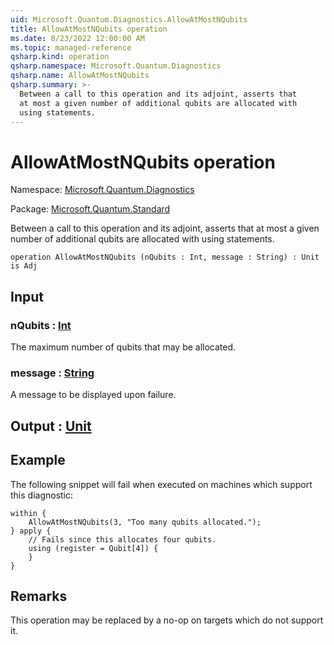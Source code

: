 ```yaml
---
uid: Microsoft.Quantum.Diagnostics.AllowAtMostNQubits
title: AllowAtMostNQubits operation
ms.date: 8/23/2022 12:00:00 AM
ms.topic: managed-reference
qsharp.kind: operation
qsharp.namespace: Microsoft.Quantum.Diagnostics
qsharp.name: AllowAtMostNQubits
qsharp.summary: >-
  Between a call to this operation and its adjoint, asserts that
  at most a given number of additional qubits are allocated with
  using statements.
---
```


# AllowAtMostNQubits operation

Namespace: [Microsoft.Quantum.Diagnostics](xref:Microsoft.Quantum.Diagnostics)

Package: [Microsoft.Quantum.Standard](https://nuget.org/packages/Microsoft.Quantum.Standard)


Between a call to this operation and its adjoint, asserts thatat most a given number of additional qubits are allocated withusing statements.

```qsharp
operation AllowAtMostNQubits (nQubits : Int, message : String) : Unit is Adj
```


## Input

### nQubits : [Int](xref:microsoft.quantum.qsharp.valueliterals#int-literals)

The maximum number of qubits that may be allocated.


### message : [String](xref:microsoft.quantum.qsharp.valueliterals#string-literals)

A message to be displayed upon failure.



## Output : [Unit](xref:microsoft.quantum.qsharp.valueliterals#unit-literal)



## Example

The following snippet will fail when executed on machines whichsupport this diagnostic:```qsharpwithin {    AllowAtMostNQubits(3, "Too many qubits allocated.");} apply {    // Fails since this allocates four qubits.    using (register = Qubit[4]) {    }}```

## Remarks

This operation may be replaced by a no-op on targets which do notsupport it.